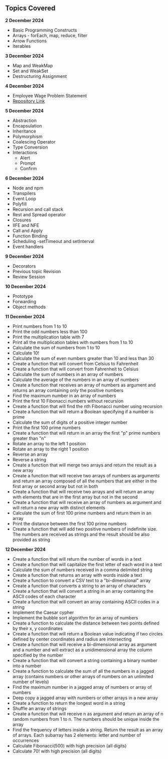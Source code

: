 ## Topics Covered

**2 December 2024**
- Basic Programming Constructs
- Arrays - forEach, map, reduce, filter
- Arrow Functions
- Iterables

**3 December 2024**
- Map and WeakMap
- Set and WeakSet
- Destructuring Assignment

**4 December 2024**
- Employee Wage Problem Statement
- [Repository Link](https://github.com/Rakshit6722/Rakshit_EmployeeWage.git)

**5 December 2024**
- Abstraction
- Encapsulation
- Inheritance
- Polymorphism
- Coalescing Operator
- Type Conversion
- Interactions
   - Alert
   - Prompt
   - Confirm

**6 December 2024**
- Node and npm
- Transpilers
- Event Loop
- Polyfill
- Recursion and call stack
- Rest and Spread operator
- Closures
- IIFE and NFE
- Call and Apply
- Function Binding
- Scheduling -setTimeout and setInterval
- Event handlers

**9 December 2024**
- Decorators
- Previous topic Revision
- Review Session

**10 December 2024**
- Prototype
- Forwarding
- Object methods

**11 December 2024**
- Print numbers from 1 to 10
- Print the odd numbers less than 100
- Print the multiplication table with 7
- Print all the multiplication tables with numbers from 1 to 10
- Calculate the sum of numbers from 1 to 10
- Calculate 10!
- Calculate the sum of even numbers greater than 10 and less than 30
- Create a function that will convert from Celsius to Fahrenheit
- Create a function that will convert from Fahrenheit to Celsius
- Calculate the sum of numbers in an array of numbers
- Calculate the average of the numbers in an array of numbers
- Create a function that receives an array of numbers as argument and returns an array containing only the positive numbers
- Find the maximum number in an array of numbers
- Print the first 10 Fibonacci numbers without recursion
- Create a function that will find the nth Fibonacci number using recursion
- Create a function that will return a Boolean specifying if a number is prime
- Calculate the sum of digits of a positive integer number
- Print the first 100 prime numbers
- Create a function that will return in an array the first "p" prime numbers greater than "n"
- Rotate an array to the left 1 position
- Rotate an array to the right 1 position
- Reverse an array
- Reverse a string
- Create a function that will merge two arrays and return the result as a new array
- Create a function that will receive two arrays of numbers as arguments and return an array composed of all the numbers that are either in the first array or second array but not in both
- Create a function that will receive two arrays and will return an array with elements that are in the first array but not in the second
- Create a function that will receive an array of numbers as argument and will return a new array with distinct elements
- Calculate the sum of first 100 prime numbers and return them in an array
- Print the distance between the first 100 prime numbers
- Create a function that will add two positive numbers of indefinite size. The numbers are received as strings and the result should be also provided as string

**12 December 2024**
- Create a function that will return the number of words in a text
- Create a function that will capitalize the first letter of each word in a text
- Calculate the sum of numbers received in a comma delimited string
- Create a function that returns an array with words inside a text
- Create a function to convert a CSV text to a "bi-dimensional" array
- Create a function that converts a string to an array of characters
- Create a function that will convert a string in an array containing the ASCII codes of each character
- Create a function that will convert an array containing ASCII codes in a string
- Implement the Caesar cypher
- Implement the bubble sort algorithm for an array of numbers
- Create a function to calculate the distance between two points defined by their x, y coordinates
- Create a function that will return a Boolean value indicating if two circles defined by center coordinates and radius are intersecting
- Create a function that will receive a bi-dimensional array as argument and a number and will extract as a unidimensional array the column specified by the number
- Create a function that will convert a string containing a binary number into a number
- Create a function to calculate the sum of all the numbers in a jagged array (contains numbers or other arrays of numbers on an unlimited number of levels)
- Find the maximum number in a jagged array of numbers or array of numbers
- Deep copy a jagged array with numbers or other arrays in a new array
- Create a function to return the longest word in a string
- Shuffle an array of strings
- Create a function that will receive n as argument and return an array of n random numbers from 1 to n. The numbers should be unique inside the array
- Find the frequency of letters inside a string. Return the result as an array of arrays. Each subarray has 2 elements: letter and number of occurrences
- Calculate Fibonacci(500) with high precision (all digits)
- Calculate 70! with high precision (all digits)

